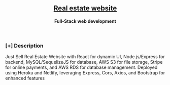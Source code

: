 <h2 align="center"><u>Real estate website</u></h2>

<h4 align="center"> Full-Stack web development </h4>

<p align="center">
<br>
</p>

### [+] Description
Just Sell Real Estate Website with React for dynamic UI, Node.js/Express for backend, MySQL/SequelizeJS for database, AWS S3 for file storage, Stripe for online payments, and AWS RDS
for database management. Deployed using Heroku and Netlify,
leveraging Express, Cors, Axios, and Bootstrap for enhanced
features

